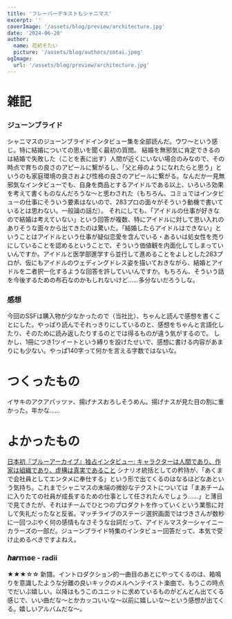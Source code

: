 ```yaml
---
title: 'フレーバーテキストもシャニマス'
excerpt: ''
coverImage: '/assets/blog/preview/architecture.jpg'
date: '2024-06-28'
author:
  name: 花初そたい
  picture: '/assets/blog/authors/sotai.jpeg'
ogImage:
  url: '/assets/blog/preview/architecture.jpg'
---
```

# 雑記

### ジューンブライド
シャニマスのジューンブライドインタビュー集を全部読んだ。ウワ～という感じ。特に結婚についての思いを聞く最初の質問。
結婚を無邪気に肯定できるのは結婚で失敗した（ことを表に出す）人間が近くにいない場合のみなので、その時点で育ちの良さのアピールに繋がるし、「父と母のようになれたらと思う」というのも家庭環境の良さおよび性格の良さのアピールに繋がる。なんだか一見無邪気なインタビューでも、自身を商品とするアイドルである以上、いろいろ効果を考えて書くものなんだろうな～と思わされた（もちろん、コミュではインタビューの仕事にそういう要素はないので、283プロの面々がそういう動機で書いているとは思わない。一般論の話だ）。
それにしても、「アイドルの仕事が好きなので結婚は考えていない」という回答が複数、特にアイドルに対して思い入れのありそうな面々から出てきたのは驚いた。「結婚したらアイドルはできない」ということはアイドルという仕事が疑似恋愛を含んでいる・あるいは処女性を売りにしていることを認めるということで、そういう価値観を内面化してしまっていいんですか。アイドルと医学部進学すら並行して進めることをよしとした283プロが、仮にもアイドルのウェディングドレス姿を描いておきながら、結婚とアイドルを二者択一化するような回答を許していいんですか。もちろん、そういう話を今後するための布石なのかもしれないけど……多分ないだろうしな。

### 感想
今回のSSFは購入物が少なかったので（当社比）、ちゃんと読んで感想を書くことにした。やっぱり読んでそれっきりにしているのと、感想をちゃんと言語化したり、そのために読み返したりするのとでは得るものが違う気がするので。
しかし、1冊につき1ツイートという縛りを設けたせいで、感想に書ける内容があまりにも少ない。やっぱ140字って何かを言える字数ではないな。

# つくったもの
イサキのアクアパッツァ、揚げナスおろしそうめん。揚げナスが見た目の割に重かった。年かな……

# よかったもの
[日本初『ブルーアーカイブ』独占インタビュー: キャラクターは人間であり、作家は組織であり、虚構は真実であること](https://news.denfaminicogamer.jp/interview/240628b_jp)
シナリオ統括としての矜持が、「あくまで会社員としてエンタメに奉仕する」という形で出てくるのはなるほどなあという気持ち。これまでシャニマスの末端の微妙なテクストについては「まあチームに入りたての社員が成長するための仕事として任されたんでしょう……」と薄目で見てきたが、それはチームでひとつのプロダクトを作っていくという業態に対して失礼だったなと反省。マッチライブのステージ選択画面ではづきさんが数秒に一回つぶやく何の感情もなさそうな台詞だって、アイドルマスターシャイニーカラーズの一部だ。ジューンブライド特集のインタビュー回答だって、本気で受け止めるべきですよねえ。

### 𝒉𝒂𝒓𝕞𝕠𝕖 - radii
★★★☆☆
新譜。イントロダクション的一曲目のあとにやってくるのは、箱鳴りを意識したような分離の良いキックのメルヘンテイスト楽曲で、もうこの時点でだいぶ嬉しい。以降はもうこのユニットに求めているものがどんどん出てくる感じで、いい曲だな～とかカッコいいな～以前に嬉しいな～という感想が出てくる。嬉しいアルバムだな～。